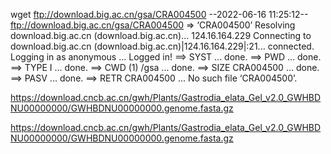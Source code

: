 wget ftp://download.big.ac.cn/gsa/CRA004500
--2022-06-16 11:25:12--  ftp://download.big.ac.cn/gsa/CRA004500
           => ‘CRA004500’
Resolving download.big.ac.cn (download.big.ac.cn)... 124.16.164.229
Connecting to download.big.ac.cn (download.big.ac.cn)|124.16.164.229|:21... connected.
Logging in as anonymous ... Logged in!
==> SYST ... done.    ==> PWD ... done.
==> TYPE I ... done.  ==> CWD (1) /gsa ... done.
==> SIZE CRA004500 ... done.
==> PASV ... done.    ==> RETR CRA004500 ...
No such file ‘CRA004500’.


https://download.cncb.ac.cn/gwh/Plants/Gastrodia_elata_Gel_v2.0_GWHBDNU00000000/GWHBDNU00000000.genome.fasta.gz

https://download.cncb.ac.cn/gwh/Plants/Gastrodia_elata_Gel_v2.0_GWHBDNU00000000/GWHBDNU00000000.genome.fasta.gz